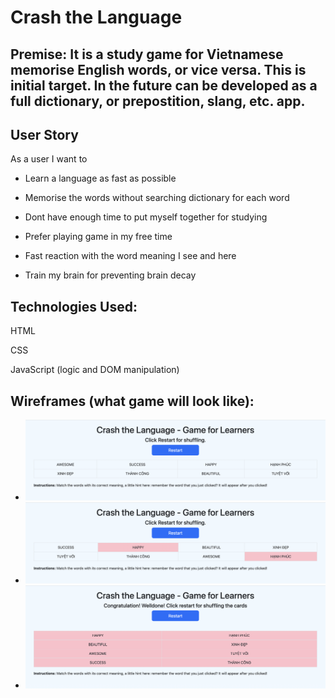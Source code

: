# Crash the Language

## Premise: It is a study game for Vietnamese memorise English words, or vice versa. This is initial target. In the future can be developed as a full dictionary, or prepostition, slang, etc. app.

## User Story
As a user I want to

* Learn a language as fast as possible

* Memorise the words without searching dictionary for each word

* Dont have enough time to put myself together for studying

* Prefer playing game in my free time

* Fast reaction with the word meaning I see and here

* Train my brain for preventing brain decay

## Technologies Used:
HTML

CSS

JavaScript (logic and DOM manipulation)

## Wireframes (what game will look like): 
* ![Start shot](https://github.com/hnhtran/Crash-the-Languages/blob/main/Start.png)
* ![Play stage](https://github.com/hnhtran/Crash-the-Languages/blob/main/Play%20stage.png)
* ![Win called](https://github.com/hnhtran/Crash-the-Languages/blob/main/Crash%20it.png)